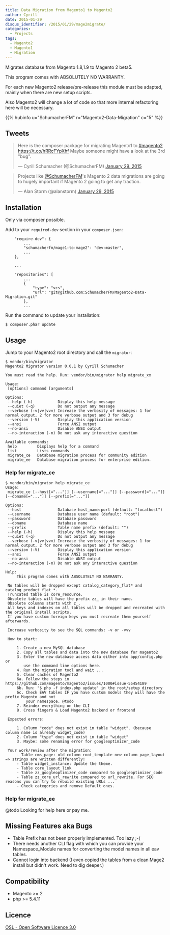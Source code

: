 ```yaml
---
title: Data Migration from Magento1 to Magento2
author: Cyrill
date: 2015-01-29
disqus_identifier: /2015/01/29/mage2migrate/
categories:
  - Projects
tags:
  - Magento2
  - Magento1
  - Migration
---
```


Migrates database from Magento 1.8,1.9 to Magento 2 beta5.

<!--more-->

This program comes with ABSOLUTELY NO WARRANTY.

For each new Magento2 release/pre-release this module must be adapted, mainly when there are new setup scripts.

Also Magento2 will change a lot of code so that more internal refactoring here will be necessary.

{{% hubinfo u="SchumacherFM" r="Magento2-Data-Migration" c="5" %}}

Tweets
-------

<blockquote class="twitter-tweet" lang="en"><p>Here is the composer package for migrating 
Magento1 to <a href="https://twitter.com/hashtag/magento2?src=hash">#magento2</a> 
&#10;<a href="https://t.co/hRRcFYpXhf">https://t.co/hRRcFYpXhf</a>&#10;&#10;Maybe someone might have a look at 
the 3rd &quot;bug&quot;.</p>&mdash; Cyrill Schumacher (@SchumacherFM) 
<a href="https://twitter.com/SchumacherFM/status/560743069956333568">January 29, 2015</a></blockquote>

<blockquote class="twitter-tweet" lang="en"><p>Projects like 
<a href="https://twitter.com/SchumacherFM">@SchumacherFM</a>&#39;s Magento 2 data migrations are going to 
hugely important if Magento 2 going to get any traction.</p>&mdash; Alan Storm (@alanstorm) 
<a href="https://twitter.com/alanstorm/status/560814723638493185">January 29, 2015</a></blockquote>

## Installation

Only via composer possible.

Add to your `required-dev` section in your `composer.json`:

```
    "require-dev": {
        ...
        "schumacherfm/mage1-to-mage2": "dev-master",
        ...
    },
    
    ...
    
    "repositories": [
        ...
        {
            "type": "vcs",
            "url": "git@github.com:SchumacherFM/Magento2-Data-Migration.git"
        },
        ...
```

Run the command to update your installation:

```
$ composer.phar update
```

## Usage

Jump to your Magento2 root directory and call the `migrator`:

```
$ vendor/bin/migrator
Magento2 Migrator version 0.0.1 by Cyrill Schumacher

You must read the help. Run: vendor/bin/migrator help migrate_xx

Usage:
 [options] command [arguments]

Options:
 --help (-h)           Display this help message
 --quiet (-q)          Do not output any message
 --verbose (-v|vv|vvv) Increase the verbosity of messages: 1 for normal output, 2 for more verbose output and 3 for debug
 --version (-V)        Display this application version
 --ansi                Force ANSI output
 --no-ansi             Disable ANSI output
 --no-interaction (-n) Do not ask any interactive question

Available commands:
 help         Displays help for a command
 list         Lists commands
 migrate_ce   Database migration process for community edition
 migrate_ee   Database migration process for enterprise edition.
```

### Help for migrate_ce

```
$ vendor/bin/migrator help migrate_ce
Usage:
 migrate_ce [--host[="..."]] [--username[="..."]] [--password[="..."]] [--dbname[="..."]] [--prefix[="..."]]

Options:
 --host                Database host_name:port (default: "localhost")
 --username            Database user name (default: "root")
 --password            Database password
 --dbname              Database name
 --prefix              Table name prefix (default: "")
 --help (-h)           Display this help message
 --quiet (-q)          Do not output any message
 --verbose (-v|vv|vvv) Increase the verbosity of messages: 1 for normal output, 2 for more verbose output and 3 for debug
 --version (-V)        Display this application version
 --ansi                Force ANSI output
 --no-ansi             Disable ANSI output
 --no-interaction (-n) Do not ask any interactive question

Help:
     This program comes with ABSOLUTELY NO WARRANTY.

 No tables will be dropped except catalog_category_flat* and catalog_product_flat_*.
 Truncated table is core_resource.
 Obsolete tables will have the prefix zz_ in their name.
 Obsolete columns starts with z_.
 All keys and indexes on all tables will be dropped and recreated with the original install scripts.
 If you have custom foreign keys you must recreate them yourself afterwards.

 Increase verbosity to see the SQL commands: -v or -vvv

 How to start:

     1. Create a new MySQL database
     2. Copy all tables and data into the new database for magento2
     3. Enter the new database access data either into app/config.php or
        use the command line options here.
     4. Run the migration tool and wait ...
     5. Clear caches of Magento2
     6a. Follow the steps in https://github.com/magento/magento2/issues/1000#issue-55454189
     6b. Run: "$ php -f index.php update" in the root/setup directory
     6c. Check EAV tables IF you have custom models they will have the prefix Magento and not
         your namespace. @todo
     7. Reindex everything on the CLI
     8. Cross fingers & Load Magento2 backend or frontend

 Expected errors:

     1. Column "code" does not exist in table "widget". (because column name is already widget_code)
     2. Column "type" does not exist in table "widget"
     3. Maybe: some renaming error for googleoptimizer_code

 Your work/review after the migration:
     - Table cms_page: old column root_template new column page_layout => strings are written differently!
     - Table widget_instance: Update the theme.
     - Table core_layout_link
     - Table zz_googleoptimizer_code compared to googleoptimizer_code
     - Table zz_core_url_rewrite compared to url_rewrite. For SEO reasons you can try to rebuild existing URLs ...
     - Check categories and remove Default ones.
```

### Help for migrate_ee

@todo Looking for help here or pay me.

## Missing Features aka Bugs

- Table Prefix has not been properly implemented. Too lazy ;-(
- There needs another CLI flag with which you can provide your Namespace_Module names for converting the model names
  in all eav tables.
- Cannot login into backend (I even copied the tables from a clean Mage2 install but didn't work. Need to dig deeper.)

## Compatibility

- Magento >= 2
- php >= 5.4.11


Licence
-------
[OSL - Open Software Licence 3.0](http://opensource.org/licenses/osl-3.0.php)
